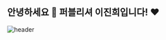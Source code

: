 ## 안녕하세요 👋 퍼블리셔 이진희입니다! ❤
![header](https://capsule-render.vercel.app/api?type=soft&color=FDE6EF&text=Welcome%20to%20My%20JINI%27s%20HUB!&fontColor=D11A7B&animation=fadeIn&height=150)








<!--
**Leejinhee1106/Leejinhee1106** is a ✨ _special_ ✨ repository because its `README.md` (this file) appears on your GitHub profile.

Here are some ideas to get you started:

- 🔭 I’m currently working on ...
- 🌱 I’m currently learning ...
- 👯 I’m looking to collaborate on ...
- 🤔 I’m looking for help with ...
- 💬 Ask me about ...
- 📫 How to reach me: ...
- 😄 Pronouns: ...
- ⚡ Fun fact: ...
-->
